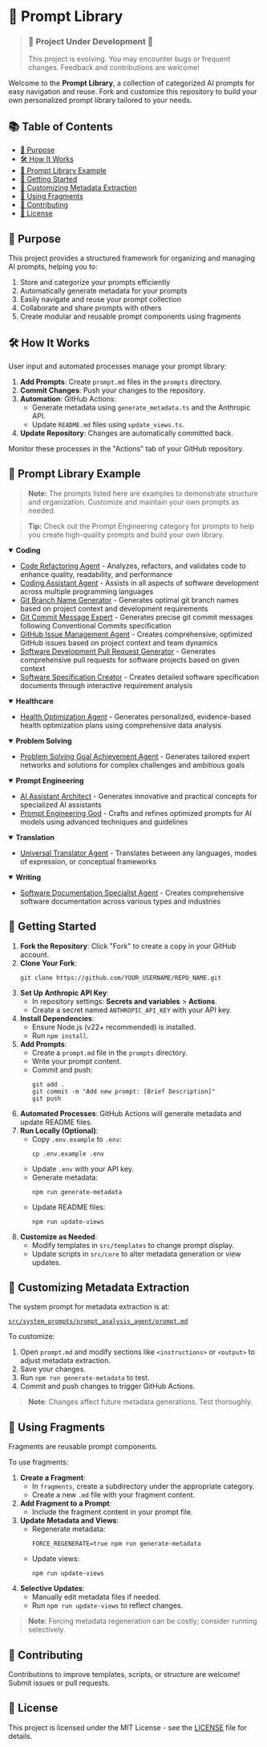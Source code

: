 # 🧠 Prompt Library

> ### 🚧 **Project Under Development** 🚧
> 
> This project is evolving. You may encounter bugs or frequent changes. Feedback and contributions are welcome!

Welcome to the **Prompt Library**, a collection of categorized AI prompts for easy navigation and reuse. Fork and customize this repository to build your own personalized prompt library tailored to your needs.

## 📚 Table of Contents

<!-- START doctoc generated TOC please keep comment here to allow auto update -->
<!-- DON'T EDIT THIS SECTION, INSTEAD RE-RUN doctoc TO UPDATE -->

- [🎯 Purpose](#-purpose)
- [🛠️ How It Works](#-how-it-works)
- [📂 Prompt Library Example](#-prompt-library-example)
- [🚀 Getting Started](#-getting-started)
- [🔧 Customizing Metadata Extraction](#-customizing-metadata-extraction)
- [🧩 Using Fragments](#-using-fragments)
- [📝 Contributing](#-contributing)
- [📄 License](#-license)

<!-- END doctoc generated TOC please keep comment here to allow auto update -->

## 🎯 Purpose

This project provides a structured framework for organizing and managing AI prompts, helping you to:

1. Store and categorize your prompts efficiently
2. Automatically generate metadata for your prompts
3. Easily navigate and reuse your prompt collection
4. Collaborate and share prompts with others
5. Create modular and reusable prompt components using fragments

## 🛠️ How It Works

User input and automated processes manage your prompt library:

1. **Add Prompts**: Create `prompt.md` files in the `prompts` directory.
2. **Commit Changes**: Push your changes to the repository.
3. **Automation**: GitHub Actions:
   - Generate metadata using `generate_metadata.ts` and the Anthropic API.
   - Update `README.md` files using `update_views.ts`.
4. **Update Repository**: Changes are automatically committed back.

Monitor these processes in the "Actions" tab of your GitHub repository.

## 📂 Prompt Library Example

> **Note:** The prompts listed here are examples to demonstrate structure and organization. Customize and maintain your own prompts as needed.

> **Tip:** Check out the Prompt Engineering category for prompts to help you create high-quality prompts and build your own library.
<details open>
<summary><strong>Coding</strong></summary>

- [Code Refactoring Agent](prompts/code_refactoring_agent/README.md) - Analyzes, refactors, and validates code to enhance quality, readability, and performance
- [Coding Assistant Agent](prompts/coding_assistant_agent/README.md) - Assists in all aspects of software development across multiple programming languages
- [Git Branch Name Generator](prompts/git_branch_name_generator/README.md) - Generates optimal git branch names based on project context and development requirements
- [Git Commit Message Expert](prompts/git_commit_message_agent/README.md) - Generates precise git commit messages following Conventional Commits specification
- [GitHub Issue Management Agent](prompts/github_issue_management_agent/README.md) - Creates comprehensive, optimized GitHub issues based on project context and team dynamics
- [Software Development Pull Request Generator](prompts/software_dev_pr_generator/README.md) - Generates comprehensive pull requests for software projects based on given context
- [Software Specification Creator](prompts/software_spec_creator_agent/README.md) - Creates detailed software specification documents through interactive requirement analysis

</details>
<details open>
<summary><strong>Healthcare</strong></summary>

- [Health Optimization Agent](prompts/health_optimization_agent/README.md) - Generates personalized, evidence-based health optimization plans using comprehensive data analysis

</details>
<details open>
<summary><strong>Problem Solving</strong></summary>

- [Problem Solving Goal Achievement Agent](prompts/problem_solving_goal_agent/README.md) - Generates tailored expert networks and solutions for complex challenges and ambitious goals

</details>
<details open>
<summary><strong>Prompt Engineering</strong></summary>

- [AI Assistant Architect](prompts/ai_assistant_architect/README.md) - Generates innovative and practical concepts for specialized AI assistants
- [Prompt Engineering God](prompts/prompt_engineering_agent/README.md) - Crafts and refines optimized prompts for AI models using advanced techniques and guidelines

</details>
<details open>
<summary><strong>Translation</strong></summary>

- [Universal Translator Agent](prompts/universal_translator_agent/README.md) - Translates between any languages, modes of expression, or conceptual frameworks

</details>
<details open>
<summary><strong>Writing</strong></summary>

- [Software Documentation Specialist Agent](prompts/software_documentation_agent/README.md) - Creates comprehensive software documentation across various types and industries

</details>

## 🚀 Getting Started

1. **Fork the Repository**: Click "Fork" to create a copy in your GitHub account.
2. **Clone Your Fork**:
   ```
   git clone https://github.com/YOUR_USERNAME/REPO_NAME.git
   ```
3. **Set Up Anthropic API Key**:
   - In repository settings: **Secrets and variables** > **Actions**.
   - Create a secret named `ANTHROPIC_API_KEY` with your API key.
4. **Install Dependencies**:
   - Ensure Node.js (v22+ recommended) is installed.
   - Run `npm install`.
5. **Add Prompts**:
   - Create a `prompt.md` file in the `prompts` directory.
   - Write your prompt content.
   - Commit and push:
     ```
     git add .
     git commit -m "Add new prompt: [Brief Description]"
     git push
     ```
6. **Automated Processes**: GitHub Actions will generate metadata and update README files.
7. **Run Locally (Optional)**:
   - Copy `.env.example` to `.env`:
     ```
     cp .env.example .env
     ```
   - Update `.env` with your API key.
   - Generate metadata:
     ```
     npm run generate-metadata
     ```
   - Update README files:
     ```
     npm run update-views
     ```
8. **Customize as Needed**:
   - Modify templates in `src/templates` to change prompt display.
   - Update scripts in `src/core` to alter metadata generation or view updates.

## 🔧 Customizing Metadata Extraction

The system prompt for metadata extraction is at:

[`src/system_prompts/prompt_analysis_agent/prompt.md`](src/system_prompts/prompt_analysis_agent/prompt.md)

To customize:

1. Open `prompt.md` and modify sections like `<instructions>` or `<output>` to adjust metadata extraction.
2. Save your changes.
3. Run `npm run generate-metadata` to test.
4. Commit and push changes to trigger GitHub Actions.

> **Note**: Changes affect future metadata generations. Test thoroughly.

## 🧩 Using Fragments

Fragments are reusable prompt components.

To use fragments:

1. **Create a Fragment**:
   - In `fragments`, create a subdirectory under the appropriate category.
   - Create a new `.md` file with your fragment content.
2. **Add Fragment to a Prompt**:
   - Include the fragment content in your prompt file.
3. **Update Metadata and Views**:
   - Regenerate metadata:
     ```
     FORCE_REGENERATE=true npm run generate-metadata
     ```
   - Update views:
     ```
     npm run update-views
     ```
4. **Selective Updates**:
   - Manually edit metadata files if needed.
   - Run `npm run update-views` to reflect changes.

> **Note**: Forcing metadata regeneration can be costly; consider running selectively.

## 📝 Contributing

Contributions to improve templates, scripts, or structure are welcome! Submit issues or pull requests.

## 📄 License

This project is licensed under the MIT License - see the [LICENSE](LICENSE.md) file for details.
